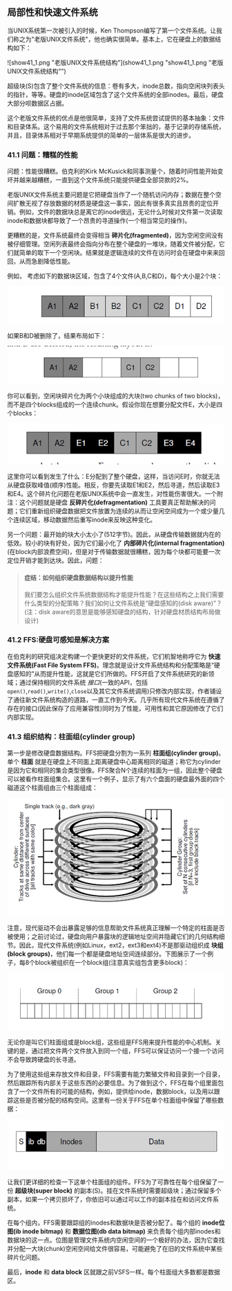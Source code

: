 ## 局部性和快速文件系统
当UNIX系统第一次被引入的时候，Ken Thompson编写了第一个文件系统。让我们称之为"老版UNIX文件系统"，他也确实很简单。基本上，它在硬盘上的数据结构如下：

![show41_1.png "老版UNIX文件系统结构"](show41_1.png "show41_1.png "老版UNIX文件系统结构"")

超级块(S)包含了整个文件系统的信息：卷有多大，inode总数，指向空闲块列表头的指针，等等。硬盘的inode区域包含了这个文件系统的全部inodes。最后，硬盘大部分呗数据区占据。

这个老版文件系统的优点是他很简单，支持了文件系统尝试提供的基本抽象：文件和目录体系。这个易用的文件系统相对于过去那个笨拙的，基于记录的存储系统，并且，目录体系相对于早期系统提供的简单的一层体系是很大的进步。

### 41.1 问题：糟糕的性能
问题：性能很糟糕。伯克利的Kirk McKusick和同事测量个，随着时间性能开始变坏并越来越糟糕，一直到这个文件系统只能提供硬盘全部贷款的2%。

老版UNIX文件系统主要问题是它把硬盘当作了一个随机访问内存；数据在整个空间扩散无视了存放数据的材质是硬盘这一事实，因此有很多真实且昂贵的定位开销。例如，文件的数据块总是离它的inode很远，无论什么时候对文件第一次读取inode和数据块都导致了一个昂贵的寻道操作(一个相当常见的操作)。

更糟糕的是，文件系统最终会变得相当 __碎片化(fragmented)__，因为空闲空间没有被仔细管理。空闲列表最终会指向分布在整个硬盘的一堆块，随着文件被分配，它们就简单的取下一个空闲块。结果就是逻辑连续的文件在访问时会在硬盘中来来回回，从而急剧降低性能。

例如， 考虑如下的数据块区域，包含了4个文件(A,B,C和D)，每个大小是2个块：

![show41_2.png "四个文件的布局"](show41_2.png "四个文件的布局")

如果B和D被删除了，结果布局如下：

![show41_3.png "删除了两个文件后"](show41_3.png "删除了两个文件后")

你可以看到，空闲块碎片化为两个小块组成的大块(two chunks of two blocks)，而不是四个blocks组成的一个连续chunk。假设你现在想要分配文件E，大小是四个blocks：

![show41_4.png "文件大小是4个block"](show41_4.png "文件大小是4个block")

这里你可以看到发生了什么：E分配到了整个硬盘，这样，当访问E时，你就无法从硬盘获取峰值(顺序)性能。相反，你要先读取E1和E2，然后寻道，然后读取E3和E4。这个碎片化问题在老版UNIX系统中会一直发生，对性能伤害很大。一个附注：这个问题就是硬盘 __反碎片化(defragmentation)__ 工具要真正帮助解决的问题；它们重新组织硬盘数据把文件放置为连续的从而让空闲空间成为一个或少量几个连续区域，移动数据然后重写inode来反映这种变化。

另一个问题：最开始的块大小太小了(512字节)。因此，从硬盘传输数据就内在的低效。较小的块有好处，因为它们最小化了 __内部碎片化(internal fragmentation)__(在block内部浪费空间)，但是对于传输数据就很糟糕，因为每个块都可能要一次定位开销才能到达块。因此，问题：
>#### 症结：如何组织硬盘数据结构以提升性能
>我们要怎么组织文件系统数据结构才能提升性能？在这些结构之上我们需要什么类型的分配策略？我们如何让文件系统是“硬盘感知的(disk aware)”？
(注：disk aware的意思是能够感知硬盘的结构，针对硬盘材质结构布局做设计)
### 41.2 FFS:硬盘可感知是解决方案
在伯克利的研究组决定构建一个更快更好的文件系统，它们机智地称呼它为 __快速文件系统(Fast File System FFS)__。理念就是设计文件系统结构和分配策略是“硬盘感知的”从而提升性能，这就是它们所做的。FFS开启了文件系统研究的新领域；通过保持相同的文件系统 _接口_(一致的API，包括`open()`,`read()`,`write()`,`close`以及其它文件系统调用)只修改内部实现，作者铺设了通往新文件系统构造的道路，一直工作到今天。几乎所有现代文件系统在遵循了存在的接口(因此保存了应用兼容性)同时为了性能，可用性和其它原因修改了它们内部实现。
### 41.3 组织结构：柱面组(cylinder group)
第一步是修改硬盘数据结构。FFS把硬盘分割为一系列 __柱面组(cylinder group)__。单个 __柱面__ 就是在硬盘上不同面上距离硬盘中心距离相同的磁道；称它为cylinder是因为它和相同的集合类型很像。FFS聚合N个连续的柱面为一组，因此整个硬盘可以被看作柱面组集合。这里有一个例子，显示了有六个盘面的硬盘最外面的四个磁道这个柱面组由三个柱面组成：

![show41_5.png "柱面组示意图"](show41_5.png "柱面组示意图")

注意，现代驱动不会出暴露足够的信息帮助文件系统真正理解一个特定的柱面是否被使用；之前讨论过，硬盘向用户暴露块的逻辑地址空间并隐藏它们的几何结构细节。因此，现代文件系统(例如Linux，ext2，ext3和ext4)不是那驱动组织成 __块组(block groups)__，他们每一个都是硬盘地址空间连续部分。下图展示了一个例子，每8个block被组织在一个block组(注意真实组包含更多block)：

![show41_6.png "block组组织图"](show41_6.png "block组组织图")

无论你是叫它们柱面组或是block组，这些组是FFS用来提升性能的中心机制。关键的是，通过把文件两个文件放入到同一个组，FFS可以保证访问一个接一个访问不会导致跨硬盘的长寻道。

为了使用这些组来存放文件和目录，FFS需要有能力繁殖文件和目录到一个目录，然后跟踪所有内部关于这些东西的必要信息。为了做到这个，FFS在每个组里面包含了一个文件所有的可能的结构，例如，提供给inode，数据block，以及用以跟踪这些是否被分配的结构空间。这里有一份关于FFS在单个柱面组中保留了哪些数据：

![show41_7.png "柱面组结构"](show41_7.png "柱面组结构")

让我们更详细的检查一下这单个柱面组的组件。FFS为了可靠性在每个组保留了一份 __超级块(super block)__ 的副本(S)。挂在文件系统时需要超级块；通过保留多个副本，如果一个拷贝损坏了，你依旧可以通过可以工作的副本挂在和访问文件系统。

在每个组内，FFS需要跟踪组的inodes和数据块是否被分配了。每个组的 __inode位图(ib inode bitmap)__ 和 __数据位图(db data bitmap)__ 来负责每个组内部inodes和数据块的这一点。位图是管理文件系统内空闲空间的一个极好的办法，因为它查找并分配一大块(chunk)空闲空间给文件很容易，可能避免了在旧的文件系统中某些碎片化问题。

最后，__inode__ 和 __data block__ 区就跟之前VSFS一样。每个柱面组大多数都是数据区。